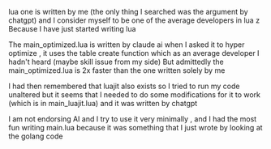 lua one is written by me (the only thing I searched was the argument by chatgpt) and I consider myself to be one of the average developers in lua z
Because I have just started writing lua

The main_optimized.lua is written by claude ai when I asked it to hyper optimize , it uses the table create function which as an average developer I hadn't heard (maybe skill issue from my side)
But admittedly the main_optimized.lua is 2x faster than the one written solely by me

I had then remembered that luajit also exists so I tried to run my code unaltered but it seems that I needed to do some modifications for it to work (which is in main_luajit.lua) and it was written by chatgpt

I am not endorsing AI and I try to use it very minimally , and I had the most fun writing main.lua because it was something that I just wrote by looking at the golang code
